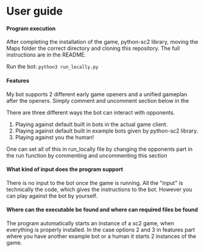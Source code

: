 # User guide

#### Program execution

After completing the installation of the game, python-sc2 library, moving the Maps folder the correct directory and cloning this repository. The full instructions are in the README.

Run the bot: `python3 run_locally.py`

#### Features

My bot supports 2 different early game openers and a unified gameplan after the openers. Simply comment and uncomment section below in the 



There are three different ways the bot can interact with opponents. 

1. Playing against default built in bots in the actual game client.
2. Playing against default built in example bots given by python-sc2 library.
3. Playing against you the human!

One can set all of this in run_locally file by changing the opponents part in the run function by commenting and uncommenting this section

#### What kind of input does the program support

There is no input to the bot once the game is running. All the "input" is technically the code, which gives the instructions to the bot. However you can play against the bot by yourself. 

#### Where can the executable be found and where can required files be found

The program automatically starts an instance of a sc2 game, when everything is properly installed. In the case options 2 and 3 in features part where you have another example bot or a human it starts 2 instances of the game.

